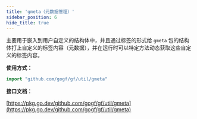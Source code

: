 ```yaml
---
title: 'gmeta（元数据管理）'
sidebar_position: 6
hide_title: true
---
```


主要用于嵌入到用户自定义的结构体中，并且通过标签的形式给 `gmeta` 包的结构体打上自定义的标签内容（元数据），并在运行时可以特定方法动态获取这些自定义的标签内容。

**使用方式：**

```go
import "github.com/gogf/gf/util/gmeta"
```

**接口文档**：

[https://pkg.go.dev/github.com/gogf/gf/util/gmeta](https://pkg.go.dev/github.com/gogf/gf/util/gmeta)